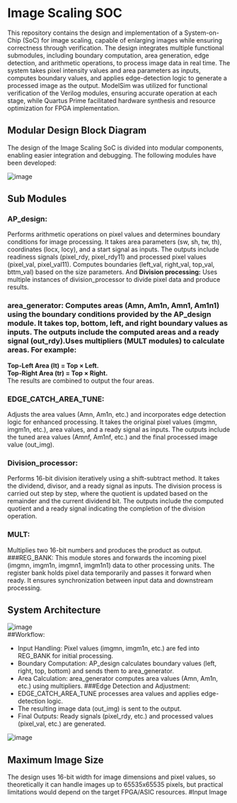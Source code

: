# Image Scaling SOC
This repository contains the design and implementation of a System-on-Chip (SoC) for image scaling, capable of enlarging images while ensuring correctness through verification. The design integrates multiple functional submodules, including boundary computation, area generation, edge detection, and arithmetic operations, to process image data in real time. The system takes pixel intensity values and area parameters as inputs, computes boundary values, and applies edge-detection logic to generate a processed image as the output. ModelSim was utilized for functional verification of the Verilog modules, ensuring accurate operation at each stage, while Quartus Prime facilitated hardware synthesis and resource optimization for FPGA implementation.  

## Modular Design Block Diagram 
The design of the Image Scaling SoC is divided into modular components, enabling easier integration and debugging. The following modules have been developed:  

![image](https://github.com/user-attachments/assets/78941637-2bd5-405b-a94e-9b4aabad550d)  
## Sub Modules
### AP_design:
Performs arithmetic operations on pixel values and determines boundary conditions for image processing. It takes area parameters (sw, sh, tw, th), coordinates (locx, locy), and a start signal as inputs. The outputs include readiness signals (pixel_rdy, pixel_rdy11) and processed pixel values (pixel_val, pixel_val11). Computes boundaries (left_val, right_val, top_val, bttm_val) based on the size parameters. And **Division processing:** Uses multiple instances of division_processor to divide pixel data and produce results. 
### area_generator: Computes areas (Amn, Am1n, Amn1, Am1n1) using the boundary conditions provided by the AP_design module. It takes top, bottom, left, and right boundary values as inputs. The outputs include the computed areas and a ready signal (out_rdy).Uses multipliers (MULT modules) to calculate areas. For example:  
**Top-Left Area (lt) = Top × Left.**   
**Top-Right Area (tr) = Top × Right.**  
The results are combined to output the four areas.  
### EDGE_CATCH_AREA_TUNE:
Adjusts the area values (Amn, Am1n, etc.) and incorporates edge detection logic for enhanced processing. It takes the original pixel values (imgmn, imgm1n, etc.), area values, and a ready signal as inputs. The outputs include the tuned area values (Amnf, Am1nf, etc.) and the final processed image value (out_img).  
### Division_processor:
Performs 16-bit division iteratively using a shift-subtract method. It takes the dividend, divisor, and a ready signal as inputs. The division process is carried out step by step, where the quotient is updated based on the remainder and the current dividend bit. The outputs include the computed quotient and a ready signal indicating the completion of the division operation.  
### MULT:
Multiplies two 16-bit numbers and produces the product as output. 
###REG_BANK: 
This module stores and forwards the incoming pixel (imgmn, imgm1n, imgmn1, imgm1n1) data to other processing units. The register bank holds pixel data temporarily and passes it forward when ready. It ensures synchronization between input data and downstream processing. 
## System Architecture
![image](https://github.com/user-attachments/assets/3f18cd74-0e05-46b6-b16c-b91ab7df6975)  
##Workflow: 
- Input Handling: Pixel values (imgmn, imgm1n, etc.) are fed into REG_BANK for initial processing. 
- Boundary Computation: AP_design calculates boundary values (left, right, top, bottom) and sends them to area_generator.  
- Area Calculation: area_generator computes area values (Amn, Am1n, etc.) using multipliers. 
###Edge Detection and Adjustment:  
- EDGE_CATCH_AREA_TUNE processes area values and applies edge-detection logic. 
- The resulting image data (out_img) is sent to the output. 
- Final Outputs: Ready signals (pixel_rdy, etc.) and processed values (pixel_val, etc.) are generated.
  
![image](https://github.com/user-attachments/assets/e00963e7-5187-4462-a407-e1100c01b942)

## Maximum Image Size
The design uses 16-bit width for image dimensions and pixel values, so theoretically it can handle images up to 65535x65535 pixels, but practical limitations would depend on the target FPGA/ASIC resources.
#Input Image
